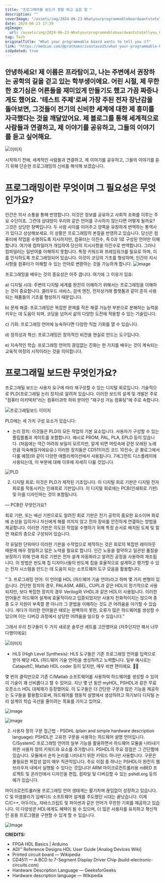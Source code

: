 ```yaml
---
title: "프로그래머블 보드가 정말 하고 싶은 말 "
description: ""
coverImage: "/assets/img/2024-06-23-Whatyourprogrammableboardwantstotellyou_0.png"
date: 2024-06-23 17:39
ogImage:
  url: /assets/img/2024-06-23-Whatyourprogrammableboardwantstotellyou_0.png
tag: Tech
originalTitle: "What your programmable board wants to tell you 🙄?"
link: "https://medium.com/@prathamsrivastava35/what-your-programmable-board-wants-to-tell-you-0689b35b1909"
isUpdated: true
---
```


## 안녕하세요! 제 이름은 프라탐이고, 나는 주변에서 권장하는 공학의 길을 걷고 있는 학부생이에요. 어린 시절, 제 무한한 호기심은 어른들을 재미있게 만들기도 했고 가끔 짜증나게도 했어요. '테스트 주제'로써 가장 주된 전자 장난감을 돌아보면, 그것들이 전기의 신비한 세계에 대한 제 흥미를 자극했다는 것을 깨달았어요. 제 블로그를 통해 세계적으로 사람들과 연결하고, 제 이야기를 공유하고, 그들의 이야기를 듣고 싶어해요.

![이미지](/assets/img/2024-06-23-Whatyourprogrammableboardwantstotellyou_0.png)

시작하기 전에, 세계적인 사람들과 연결하고, 제 이야기를 공유하고, 그들의 이야기를 듣기 위해 단순한 프로그래밍의 신비를 해석해 보겠습니다.

# 프로그래밍이란 무엇이며 그 필요성은 무엇인가요?

<!-- cozy-coder - 수평 -->

<ins class="adsbygoogle"
     style="display:block"
     data-ad-client="ca-pub-4877378276818686"
     data-ad-slot="1107185301"
     data-ad-format="auto"
     data-full-width-responsive="true"></ins>

<script>
     (adsbygoogle = window.adsbygoogle || []).push({});
</script>

인간은 의사 소통을 통해 번영합니다. 이것은 정보를 공유하고 사회적 조화를 이루는 주요 수단이죠. 그런데 상대방이 우리와 같은 언어를 구사하지 않는다면 어떻게 될까요? 그것은 상당한 장벽입니다. 두 사람 사이를 이어주고 양쪽을 유창하게 번역하는 통역사가 있다고 상상해보세요. 이 상황은 프로그래밍의 본질을 반영하고 있습니다. 당신은 컴퓨터에 작업을 수행하도록 지시하지만, 컴퓨터는 이진수, 즉 0과 1로 구성된 언어만 이해합니다. 여기에 컴파일러가 개입하여 당신의 지시사항을 이진수로 번역합니다. 그러나 컴파일러는 일반어를 이해하지 못합니다. 특정 키워드와 프레임워크를 필요로 하며, 이를 인식하도록 프로그래밍되어 있습니다. 이것이 코딩의 기초를 형성하며, 인간의 지시사항을 컴퓨터가 이해할 수 있는 언어로 변환하는 것을 가능하게 합니다.
![image](/assets/img/2024-06-23-Whatyourprogrammableboardwantstotellyou_1.png)

프로그래밍을 배우는 것의 중요성은 아주 큽니다. 여기에 그 이유가 있죠:

a) 디지털 시대: 주변의 디지털 세계를 완전히 이해하기 위해서는 프로그래밍을 이해하는 것이 중요합니다. 클라우드 서비스, 검색 엔진, 전자상거래 플랫폼과 같이 흔히 사용되는 제품들의 기초를 형성하기 때문입니다.

<!-- cozy-coder - 수평 -->

<ins class="adsbygoogle"
     style="display:block"
     data-ad-client="ca-pub-4877378276818686"
     data-ad-slot="1107185301"
     data-ad-format="auto"
     data-full-width-responsive="true"></ins>

<script>
     (adsbygoogle = window.adsbygoogle || []).push({});
</script>

b) 문제 해결: 프로그래밍은 복잡한 문제를 작은 해결 가능한 부분으로 분해하는 능력을 키우는 데 도움이 되며, 코딩을 넘어서 삶의 다양한 도전에 적용할 수 있는 기술입니다.

c) 기회: 프로그래밍 언어에 능숙하다면 다양한 직업 기회를 열 수 있습니다.

d) 창의성과 혁신: 프로그래밍은 창의적인 비전을 현실로 만드는 도구입니다.

e) 지속적인 학습: 프로그래밍 언어의 끊임없는 진화는 한 가지를 배우는 것이 계속되는 교육적 여정의 시작이라는 것을 의미합니다.

<!-- cozy-coder - 수평 -->

<ins class="adsbygoogle"
     style="display:block"
     data-ad-client="ca-pub-4877378276818686"
     data-ad-slot="1107185301"
     data-ad-format="auto"
     data-full-width-responsive="true"></ins>

<script>
     (adsbygoogle = window.adsbygoogle || []).push({});
</script>

# 프로그래밀 보드란 무엇인가요?

프로그래밀 보드는 사용자 요구에 따라 재구성할 수 있는 디지털 회로입니다. 기술적으로 PLD(프로그래밀 논리 장치)로 알려져 있습니다. 이러한 보드의 설계 및 개발은 주로 "컴퓨터 아키텍처"라는 컴퓨터과학 하위 분야인 "재구성 가능 컴퓨팅"에 주로 속합니다.

![프로그래밀보드 이미지](/assets/img/2024-06-23-Whatyourprogrammableboardwantstotellyou_2.png)

PLD에는 세 가지 구성 요소가 있습니다:

<!-- cozy-coder - 수평 -->

<ins class="adsbygoogle"
     style="display:block"
     data-ad-client="ca-pub-4877378276818686"
     data-ad-slot="1107185301"
     data-ad-format="auto"
     data-full-width-responsive="true"></ins>

<script>
     (adsbygoogle = window.adsbygoogle || []).push({});
</script>

- 논리 장치: 이것들은 PLD의 모든 작업의 기본 요소입니다. 사용자가 구성할 수 있는 플립플롭과 게이트를 포함합니다. 예시로 PROM, PAL, PLA, EPLD 등이 있습니다. (처음에는 약간 어려워 보일지 모르지만, 알게 되면 머릿속에 갇힌 오래된 노래만큼 익숙해질거에요😜.) 이러한 장치들은 CD511(이진 코드 10진수; 곧 블로그에서 다룰 예정)와 같이 다양한 애플리케이션에서 사용됩니다. 7세그먼트 디스플레이에 사용되는데, 이 부분에 대해 이후에 자세히 다룰 것입니다.

![PLD](/assets/img/2024-06-23-Whatyourprogrammableboardwantstotellyou_3.png)

2. 디지털 회로: 이것은 PLD가 제작된 기초입니다. 이 디지털 회로 기판은 디지털 전자 회로를 작동시키는 인쇄회로 기판입니다. 이 디지털 회로에는 PCB(인쇄회로 기판) 및 이를 디자인하는 것이 포함됩니다.

— PCB란 무엇인가요?

<!-- cozy-coder - 수평 -->

<ins class="adsbygoogle"
     style="display:block"
     data-ad-client="ca-pub-4877378276818686"
     data-ad-slot="1107185301"
     data-ad-format="auto"
     data-full-width-responsive="true"></ins>

<script>
     (adsbygoogle = window.adsbygoogle || []).push({});
</script>

회로 기판, 또는 배선 기판으로도 알려진 회로 기판은 전기 공학의 중요한 요소이며 회로에 손상을 입히거나 자신에게 해를 끼치지 않고 전자 장비를 안전하게 연결하는 방법을 제공합니다. 이러한 기판은 의도된 작업을 수행하기 위해 특정 순서로 배치된 도체 및 절연 재료의 층으로 구성되어 있습니다.

각 유달한 단위마다 이러한 기판을 수작업으로 제작하는 것은 회로의 복잡한 레이아웃 때문에 매우 정밀하고 많은 노력을 필요로 합니다. 인간 노동을 절약하고 일관된 품질을 보장하기 위해 인쇄 회로 기판은 전자 설계 자동화라고 알려진 공정을 사용하여 제조됩니다. 이 방법은 반도체 칩 디자이너들이 반도체 칩을 효율적으로 설계하고 평가할 수 있는 전자 시스템을 만드는 데 도움이 되는 소프트웨어 도구 모음을 활용합니다.

"`3. 프로그래밍 언어: 이 언어를 HDL (하드웨어 기술 언어)라고 하며 몇 가지 변형이 있습니다. 간단한 장치의 경우, PALASM, ABEL, CUPL과 같은 HDL이 정기적으로 사용되지만, 보다 복잡한 장치의 경우 Verilog와 VHDL과 같은 HDL이 사용됩니다. 이러한 언어들은 하드웨어 설계에 효율적이라고 입증되었지만 사용자 친화적이지는 않으며 종종 도구 지원이 부족할 뿐 아니라 그 문법을 이해하는 것도 큰 어려움을 야기할 수 있습니다. 게다가 이러한 언어들은 때로는 완벽하지 못한, 오류가 많은 하드웨어를 생성할 수 있으며 이는 디버깅 과정에서 상당한 어려움을 일으킬 수 있습니다."

<!-- cozy-coder - 수평 -->

<ins class="adsbygoogle"
     style="display:block"
     data-ad-client="ca-pub-4877378276818686"
     data-ad-slot="1107185301"
     data-ad-format="auto"
     data-full-width-responsive="true"></ins>

<script>
     (adsbygoogle = window.adsbygoogle || []).push({});
</script>

그래서 우리 친구들이 두 가지 새로운 솔루션 세트를 고안했어요 (저주단지만 해서 너무 다행이에요)

![이미지](https://miro.medium.com/v2/resize:fit:996/1*gVwgllpNy4xfEcXmDLbzvA.gif)

- HLS (High Level Synthesis): HLS 도구들은 기존 프로그래밍 언어를 입력으로 받아 해당 HDL (하드웨어 기술 언어)을 생성하려고 노력합니다. 일부 예시로는 CatapultC, Matlab HDL coder 등이 있지만, 매우 비싼 편이에요. 🤑🤑

몇 번의 클릭만으로 기존 C/Matlab 소프트웨어를 사용하여 하드웨어를 생성할 수 있어 이 기술이 꽤 신비롭다고 할 수 있어요. 지난 몇 년 동안 myHDL, PSHDL과 같은 무료 오픈소스 HDL 대체재가 등장했어요. 이 도구들은 더 간단한 구문과 많은 기능을 제공하는 도구들을 활용함으로써, 하드웨어를 행동적 설명에서 생성하려고 하기보다 디지털 논리 설계의 학습 곡선을 줄이려는 목표를 가지고 있어요.

<!-- cozy-coder - 수평 -->

<ins class="adsbygoogle"
     style="display:block"
     data-ad-client="ca-pub-4877378276818686"
     data-ad-slot="1107185301"
     data-ad-format="auto"
     data-full-width-responsive="true"></ins>

<script>
     (adsbygoogle = window.adsbygoogle || []).push({});
</script>

![image](/assets/img/2024-06-23-Whatyourprogrammableboardwantstotellyou_5.png)

![image](https://miro.medium.com/v2/resize:fit:996/1*rJzxNqPA-FfkNsMlYem26A.gif)

2. 사용자 정의 구문 접근법 - PSDHL (plain and simple hardware description language): PSHDL은 고유한 구문을 사용하는 하드웨어 설명 언어입니다. C/SystemC 프로그래밍 언어의 일부 기능을 활용하면서 하드웨어 모듈을 나타내기 위한 사용자 정의 키워드와 요소를 추가합니다. PSHDL의 주요 장점은 그 간단함에 있습니다. 모듈에서 순차 논리를 나타내기 위한 키워드 하나만 사용합니다. 구문은 불필요한 복잡성 없이 매우 직관적입니다. 주요 이점 중 하나는 PSHDL이 완전히 웹 브라우저 내에서 실행될 수 있다는 것입니다! ARM 마이크로컨트롤러용 mBED 프로젝트 및 온라인에서 디자인을 편집, 컴파일 및 디버깅할 수 있는 pshdl.org 등의 예가 있습니다.

마이크로컨트롤러용 프로그래밍 언어 생태계는 활기차며 끊임없이 성장하고 있습니다. C 및 어셈블리가 임베디드 소프트웨어 설계를 주도했던 시대는 끝났습니다. 이제 C/C++, 아두이노, 자바스크립트 및 파이썬과 같은 언어가 무한한 기회를 제공하고 있습니다. 이 다양성은 HDL에게도 혜택이 될 수 있으며, 더 많은 사용자를 유치하고 혁신적인 응용 프로그램을 구현할 수 있게 할 수 있습니다.

<!-- cozy-coder - 수평 -->

<ins class="adsbygoogle"
     style="display:block"
     data-ad-client="ca-pub-4877378276818686"
     data-ad-slot="1107185301"
     data-ad-format="auto"
     data-full-width-responsive="true"></ins>

<script>
     (adsbygoogle = window.adsbygoogle || []).push({});
</script>

![Image](/assets/img/2024-06-23-Whatyourprogrammableboardwantstotellyou_6.png)

**CREDITS:**

- FPGA HDL Basics | Arduino
- ADI™ Reference Designs HDL User Guide [Analog Devices Wiki]
- Printed circuit board — Wikipedia
- CD4511 — A BCD to 7-Segment Display Driver Chip (build-electronic-circuits.com)
- Hardware Description Language — GeeksforGeeks
- Hardware description language — Wikipedia
